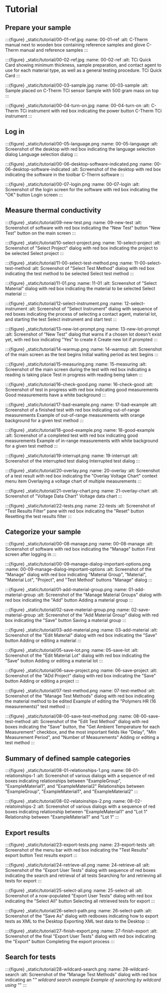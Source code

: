 # Tutorial

## Prepare your sample

:::{figure} _static/tutorial/00-01-ref.jpg
:name: 00-01-ref
:alt: C-Therm manual next to wooden box containing reference samples and glove
C-Therm manual and reference samples
:::

:::{figure} _static/tutorial/00-02-ref.jpg
:name: 00-02-ref
:alt: TCi Quick Card showing minimum thickness, sample preparation, and contact agent to use for each material type, as well as a general testing procedure.
TCi Quick Card
:::

:::{figure} _static/tutorial/00-03-sample.jpg
:name: 00-03-sample
:alt: Sample placed on C-Therm TCi sensor
Sample with 500 gram mass on top
:::

:::{figure} _static/tutorial/00-04-turn-on.jpg
:name: 00-04-turn-on
:alt: C-Therm TCi instrument with red box indicating the power button
C-Therm TCi instrument
:::

## Log in

:::{figure} _static/tutorial/00-05-language.png
:name: 00-05-language
:alt: Screenshot of the desktop with red box indicating the language selection dialog
Language selection dialog
:::

:::{figure} _static/tutorial/00-06-desktop-software-indicated.png
:name: 00-06-desktop-software-indicated
:alt: Screenshot of the desktop with red box indicating the software in the toolbar
C-Therm software
:::

:::{figure} _static/tutorial/00-07-login.png
:name: 00-07-login
:alt: Screenshot of the login screen for the software with red box indicating the "OK" button
Login screen
:::

## Measure thermal conductivity

:::{figure} _static/tutorial/09-new-test.png
:name: 09-new-test
:alt: Screenshot of software with red box indicating the "New Test" button
"New Test" button on the main screen
:::

:::{figure} _static/tutorial/10-select-project.png
:name: 10-select-project
:alt: Screenshot of "Select Project" dialog with red box indicating the project to be selected
Select project
:::

:::{figure} _static/tutorial/11-00-select-test-method.png
:name: 11-00-select-test-method
:alt: Screenshot of "Select Test Method" dialog with red box indicating the test method to be selected
Select test method
:::

:::{figure} _static/tutorial/11-01.png
:name: 11-01
:alt: Screenshot of "Select Material" dialog with red box indicating the material to be selected
Select material
:::

:::{figure} _static/tutorial/12-select-instrument.png
:name: 12-select-instrument
:alt: Screenshot of "Select Instrument" dialog with sequence of red boxes indicating the process of selecting a contact agent, material lot, and starting the test
Select instrument and start test
:::

:::{figure} _static/tutorial/13-new-lot-prompt.png
:name: 13-new-lot-prompt
:alt: Screenshot of "New Test" dialog that warns if a chosen lot doesn't exist yet, with red box indicating "Yes" to create it
Create new lot if prompted
:::

:::{figure} _static/tutorial/14-warmup.png
:name: 14-warmup
:alt: Screenshot of the main screen as the test begins
Initial waiting period as test begins
:::

:::{figure} _static/tutorial/15-measuring.png
:name: 15-measuring
:alt: Screenshot of the main screen during the test with red box indicating a reading is taking place
Test in progress with reading being taken
:::

:::{figure} _static/tutorial/16-check-good.png
:name: 16-check-good
:alt: Screenshot of test in progress with red box indicating good measurements
Good measurements have a white background
:::

:::{figure} _static/tutorial/17-bad-example.png
:name: 17-bad-example
:alt: Screenshot of a finished test with red box indicating out-of-range measurements
Example of out-of-range measurements with orange background for a given test method
:::

:::{figure} _static/tutorial/18-good-example.png
:name: 18-good-example
:alt: Screenshot of a completed test with red box indicating good measurements
Example of in-range measurements with white background for a given test method
:::

:::{figure} _static/tutorial/19-interrupt.png
:name: 19-interrupt
:alt: Screenshot of the interrupted test dialog
Interrupted test dialog
:::

:::{figure} _static/tutorial/20-overlay.png
:name: 20-overlay
:alt: Screenshot of a test result with red box indicating the "Overlay Voltage Chart" context menu item
Overlaying a voltage chart of multiple measurements
:::

:::{figure} _static/tutorial/21-overlay-chart.png
:name: 21-overlay-chart
:alt: Screenshot of "Voltage Data Chart"
Voltage data chart
:::

:::{figure} _static/tutorial/22-tests.png
:name: 22-tests
:alt: Screenshot of "Test Results Filter" pane with red box indicating the "Reset" button
Resetting the test results filter
:::

## Categorize your sample

:::{figure} _static/tutorial/00-08-manage.png
:name: 00-08-manage
:alt: Screenshot of software with red box indicating the "Manage" button
First screen after logging in
:::

:::{figure} _static/tutorial/00-09-manage-dialog-important-options.png
:name: 00-09-manage-dialog-important-options
:alt: Screenshot of the "Manage" dialog with red box indicating "Material Group", "Material", "Material Lot", "Project", and "Test Method" buttons
"Manage" dialog
:::

:::{figure} _static/tutorial/01-add-material-group.png
:name: 01-add-material-group
:alt: Screenshot of the "Manage Material Groups" dialog with red box indicating the "Add" button
Adding a material group
:::

:::{figure} _static/tutorial/02-save-material-group.png
:name: 02-save-material-group
:alt: Screenshot of the "Add Material Group" dialog with red box indicating the "Save" button
Saving a material group
:::

:::{figure} _static/tutorial/03-add-material.png
:name: 03-add-material
:alt: Screenshot of the "Edit Material" dialog with red box indicating the "Save" button
Adding or editing a material
:::

:::{figure} _static/tutorial/05-save-lot.png
:name: 05-save-lot
:alt: Screenshot of the "Edit Material Lot" dialog with red box indicating the "Save" button
Adding or editing a material lot
:::

:::{figure} _static/tutorial/06-save-project.png
:name: 06-save-project
:alt: Screenshot of the "ADd Project" dialog with red box indicating the "Save" button
Adding or editing a project
:::

:::{figure} _static/tutorial/07-test-method.png
:name: 07-test-method
:alt: Screenshot of the "Manage Test Methods" dialog with red box indicating the material method to be edited
Example of editing the "Polymers HR (16 measurements)" test method
:::

:::{figure} _static/tutorial/08-00-save-test-method.png
:name: 08-00-save-test-method
:alt: Screenshot of the "Edit Test Method" dialog with red boxes indicating the "Save" button, the "Get Ambient Temperature for each Measurement" checkbox, and the most important fields like "Delay", "Min Measurement Period", and "Number of Measurements"
Adding or editing a test method
:::

## Summary of defined sample categories

:::{figure} _static/tutorial/08-01-relationships-1.png
:name: 08-01-relationships-1
:alt: Screenshot of various dialogs with a sequence of red boxes indicating relationships between "ExampleGroup", "ExampleMaterial1", and "ExampleMaterial2"
Relationships between "ExampleGroup", "ExampleMaterial1", and "ExampleMaterial2"
:::

:::{figure} _static/tutorial/08-02-relatoinships-2.png
:name: 08-02-relatoinships-2
:alt: Screenshot of various dialogs with a sequence of red boxes indicating relationship between "ExampleMaterial1" and "Lot 1"
Relationship between "ExampleMaterial1" and "Lot 1"
:::

## Export results

:::{figure} _static/tutorial/23-export-tests.png
:name: 23-export-tests
:alt: Screenshot of the menu bar with red box indicating the "Test Results" export button
Test results export
:::

:::{figure} _static/tutorial/24-retrieve-all.png
:name: 24-retrieve-all
:alt: Screenshot of the "Export User Tests" dialog with sequence of red boxes indicating the search and retrieval of all tests
Searching for and retrieving all tests for export
:::

:::{figure} _static/tutorial/25-select-all.png
:name: 25-select-all
:alt: Screenshot of a now-populated "Export User Tests" dialog with red box indicating the "Select All" button
Selecting all retrieved tests for export
:::

:::{figure} _static/tutorial/26-select-path.png
:name: 26-select-path
:alt: Screenshot of the "Save As" dialog with redboxes indicating how to export tests as XML to the Desktop
Exporting XML test data to the Desktop
:::

:::{figure} _static/tutorial/27-finish-export.png
:name: 27-finish-export
:alt: Screenshot of the final "Export User Tests" dialog with red box indicating the "Export" button
Completing the export process
:::

## Search for tests

:::{figure} _static/tutorial/28-wildcard-search.png
:name: 28-wildcard-search
:alt: Screenshot of the "Manage Test Methods" dialog with red box indicating an "*" wildcard search example
Example of searching by wildcard using "*"
:::
